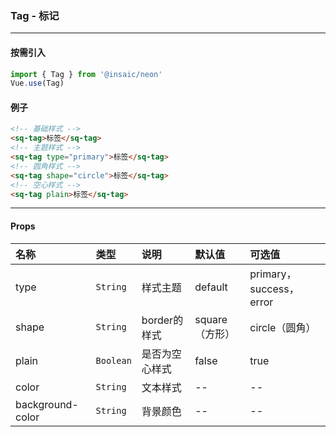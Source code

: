 ### Tag - 标记
---
#### 按需引入

```js
import { Tag } from '@insaic/neon'
Vue.use(Tag)
```

#### 例子
```html
<!-- 基础样式 -->
<sq-tag>标签</sq-tag>
<!-- 主题样式 -->
<sq-tag type="primary">标签</sq-tag>
<!-- 圆角样式 -->
<sq-tag shape="circle">标签</sq-tag>
<!-- 空心样式 -->
<sq-tag plain>标签</sq-tag>
```
---
#### Props
 名称             | 类型       | 说明         | 默认值        |   可选值      
:--------         |:----------|:---------    |:-------       |:------
 type             | `String`  | 样式主题      | default       | primary，success，error
 shape            | `String`  | border的样式  | square（方形） | circle（圆角）
 plain            | `Boolean` | 是否为空心样式 | false         | true
 color            | `String`  | 文本样式      | --            | --
 background-color | `String`  | 背景颜色      | --            | --